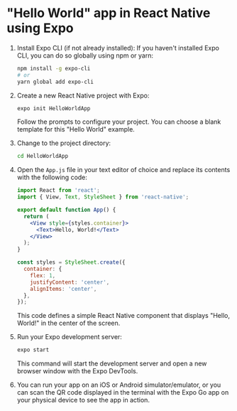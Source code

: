 # "Hello World" app in React Native using Expo 

1. Install Expo CLI (if not already installed):
   If you haven't installed Expo CLI, you can do so globally using npm or yarn:

   ```bash
   npm install -g expo-cli
   # or
   yarn global add expo-cli
   ```

2. Create a new React Native project with Expo:

   ```bash
   expo init HelloWorldApp
   ```

   Follow the prompts to configure your project. You can choose a blank template for this "Hello World" example.

3. Change to the project directory:

   ```bash
   cd HelloWorldApp
   ```

4. Open the `App.js` file in your text editor of choice and replace its contents with the following code:

   ```jsx
   import React from 'react';
   import { View, Text, StyleSheet } from 'react-native';

   export default function App() {
     return (
       <View style={styles.container}>
         <Text>Hello, World!</Text>
       </View>
     );
   }

   const styles = StyleSheet.create({
     container: {
       flex: 1,
       justifyContent: 'center',
       alignItems: 'center',
     },
   });
   ```

   This code defines a simple React Native component that displays "Hello, World!" in the center of the screen.

5. Run your Expo development server:

   ```bash
   expo start
   ```

   This command will start the development server and open a new browser window with the Expo DevTools.

6. You can run your app on an iOS or Android simulator/emulator, or you can scan the QR code displayed in the terminal with the Expo Go app on your physical device to see the app in action.

